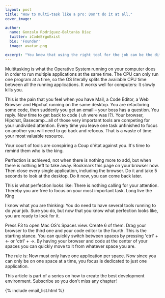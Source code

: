```yaml
---
layout: post
title: "How to multi-task like a pro: Don't do it at all."
cover_image:

author:
  name: Gonzalo Rodríguez-Baltanás Díaz
  twitter: iCodeErgoExist
  bio: 'Founder'
  image: avatar.png

excerpt: "You know that using the right tool for the job can be the difference between spending 10 minutes or a complete hour to finish the same task. This article is the first one on a serie on how to set up the best ruby development environment"
---
```


Multitasking is what the Operative System running on your computer does in order to run multiple applications at the same time. The CPU can only run one program at a time, so the OS literally splits the available CPU time between all the running applications. It works well for computers: It slowly kills you.

This is the pain that you feel when you have Mail, a Code Editor, a Web Browser and Hipchat running on the same desktop. You are refactoring some code, then suddenly you get an email – your boss has a question. You reply. Now time to get back to code ( uh were was I?). Your browser, Hipchat, Basecamp...all of those very important tools are competing for your undivided attention. Every time you leave one task unfinished to focus on another you will need to go back and refocus. That is a waste of time: your most valuable resource.

Your court of tools are conspiring a Coup d'état against you. It's time to remind them who is the king.

Perfection is achieved, not when there is nothing more to add, but when there is nothing left to take away. Bookmark this page on your browser now. Then close every single application, including the browser. Do it and take 5 seconds to look at the desktop. Do it now, you can come back later.

This is what perfection looks like: There is nothing calling for your attention. Thereby you are free to focus on your most important task. Long live the King

I know what you are thinking: You do need to have several tools running to do your job. Sure you do, but now that you know what perfection looks like, you are ready to look for it.

Press F3 to open Mac OS's Spaces view. Create 6 of them. Drag your browser to the third one and your code editor to the fourth. This is the starting stance. You can quickly switch between spaces by pressing 'ctrl' + ←  or 'ctrl' + →. By having your browser and code at the center of your spaces you can quickly move to it from whatever space you are.

The rule is: Now must only have one application per space. Now since you can only be on one space at a time, you focus is dedicated to just one application.

This article is part of a series on how to create the best development environment. Subscribe so you don't miss any chapter!

{% include email_list.html %}